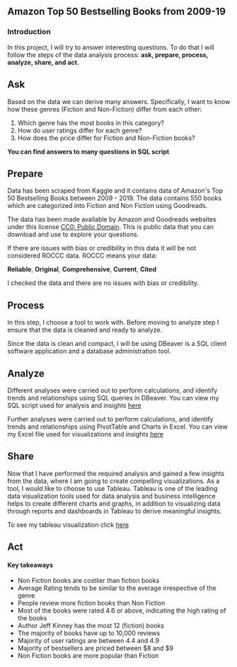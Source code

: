 ## Amazon Top 50 Bestselling Books from 2009-19

### Introduction

In this project, I will try to answer interesting questions. To do that I will follow the steps of the data analysis process: **ask, prepare, process, analyze, share, and act.**

## Ask

Based on the data we can derive many answers. Specifically, I want to know how these genres (Fiction and Non-Fiction) differ from each other:

1. Which genre has the most books in this category?
2. How do user ratings differ for each genre?
3. How does the price differ for Fiction and Non-Fiction books?

**You can find answers to many questions in SQL script**

## Prepare

Data has been scraped from Kaggle and it contains data of Amazon's Top 50 Bestselling Books between 2009 - 2019. The data contains 550 books which are categorized into Fiction and Non Fiction using Goodreads.  

The data has been made available by Amazon and Goodreads websites under this license [CC0: Public Domain](https://creativecommons.org/publicdomain/zero/1.0/). This is public data that you can download and use to explore your questions.

If there are issues with bias or credibility in this data it will be not considered ROCCC data. ROCCC means your data:

**Reliable**, **Original**, **Comprehensive**, **Current**, **Cited**

I checked the data and there are no issues with bias or credibility.

## Process

In this step, I choose a tool to work with. Before moving to analyze step I ensure that the data is cleaned and ready to analyze.

Since the data is clean and compact, I will be using DBeaver is a SQL client software application and a database administration tool.

## Analyze

Different analyses were carried out to perform calculations, and identify trends and relationships using SQL queries in DBeaver. You can view my SQL script used for analysis and insights [here](https://github.com/SomonOlimzoda/AmazonTop50BestsellingBooks/blob/main/SQL%20script.sql)

Further analyses were carried out to perform calculations, and identify trends and relationships using PivotTable and Charts in Excel. You can view my Excel file used for visualizations and insights [here](https://github.com/SomonOlimzoda/AmazonTop50BestsellingBooks/blob/main/Amazon%20bestselling%20books%202009-19_v1.xlsx)

## Share

Now that I have performed the required analysis and gained a few insights from the data, where I am going to create compelling visualizations. As a tool, I would like to choose to use Tableau. Tableau is one of the leading data visualization tools used for data analysis and business intelligence helps to create different charts and graphs, in addition to visualizing data through reports and dashboards in Tableau to derive meaningful insights.

To see my tableau visualization click [here](https://public.tableau.com/app/profile/somon4257/viz/Amazontop50bestsellingbooks/Story1)

## Act

#### Key takeaways

* Non Fiction books are costlier than fiction books
* Average Rating tends to be similar to the average irrespective of the genre
* People review more fiction books than Non Fiction
* Most of the books were rated 4.6 or above, indicating the high rating of the books
* Author Jeff Kinney has the most 12 (fiction) books
* The majority of books have up to 10,000 reviews
* Majority of user ratings are between 4.4 and 4.9
* Majority of bestsellers are priced between $8 and $9
* Non Fiction books are more popular than Fiction
